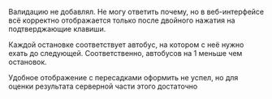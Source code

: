 Валидацию не добавлял. Не могу ответить почему, но в веб-интерфейсе всё корректно отображается только после двойного нажатия на подтверджающие клавиши. 

Каждой остановке соответствует автобус, на котором с неё нужно ехать до следующей. Соответственно, автобусов на 1 меньше чем остановок. 

Удобное отображение с пересадками оформить не успел, но для оценки результата серверной части этого достаточно
